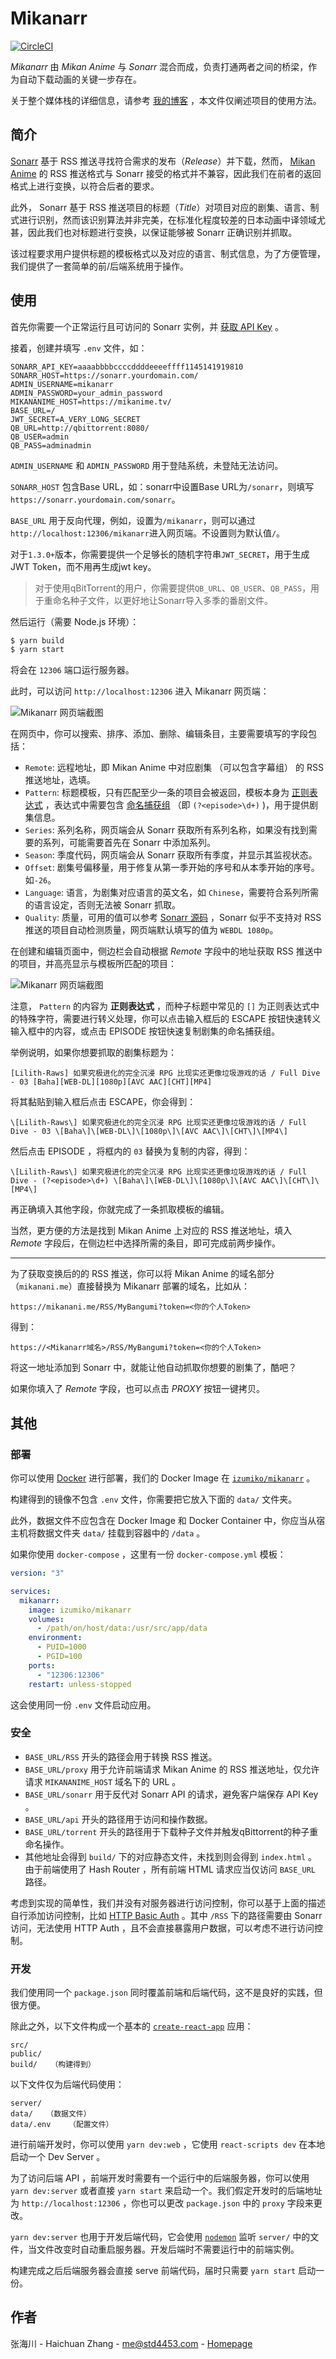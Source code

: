 # Mikanarr

[![CircleCI](https://circleci.com/gh/std4453/mikanarr/tree/master.svg?style=svg)](https://circleci.com/gh/std4453/mikanarr/tree/master)

*Mikanarr* 由 *Mikan Anime* 与 *Sonarr* 混合而成，负责打通两者之间的桥梁，作为自动下载动画的关键一步存在。

关于整个媒体栈的详细信息，请参考 [我的博客](https://blog.std4453.com:444/nas-from-zero-media-part/) ，本文件仅阐述项目的使用方法。

## 简介

[Sonarr](https://sonarr.tv/) 基于 RSS 推送寻找符合需求的发布（*Release*）并下载，然而， [Mikan Anime](https://mikanani.me/) 的 RSS 推送格式与 Sonarr 接受的格式并不兼容，因此我们在前者的返回格式上进行变换，以符合后者的要求。

此外， Sonarr 基于 RSS 推送项目的标题（*Title*）对项目对应的剧集、语言、制式进行识别，然而该识别算法并非完美，在标准化程度较差的日本动画中译领域尤甚，因此我们也对标题进行变换，以保证能够被 Sonarr 正确识别并抓取。

该过程要求用户提供标题的模板格式以及对应的语言、制式信息，为了方便管理，我们提供了一套简单的前/后端系统用于操作。

## 使用

首先你需要一个正常运行且可访问的 Sonarr 实例，并 [获取 API Key](https://github.com/Sonarr/Sonarr/wiki/API) 。

接着，创建并填写 `.env` 文件，如：

```env
SONARR_API_KEY=aaaabbbbccccddddeeeeffff1145141919810
SONARR_HOST=https://sonarr.yourdomain.com/
ADMIN_USERNAME=mikanarr
ADMIN_PASSWORD=your_admin_password
MIKANANIME_HOST=https://mikanime.tv/
BASE_URL=/
JWT_SECRET=A_VERY_LONG_SECRET
QB_URL=http://qbittorrent:8080/
QB_USER=admin
QB_PASS=adminadmin
```

`ADMIN_USERNAME` 和 `ADMIN_PASSWORD` 用于登陆系统，未登陆无法访问。

`SONARR_HOST` 包含Base URL，如：sonarr中设置Base URL为`/sonarr`，则填写`https://sonarr.yourdomain.com/sonarr`。

`BASE_URL` 用于反向代理，例如，设置为`/mikanarr`，则可以通过`http://localhost:12306/mikanarr`进入网页端。不设置则为默认值`/`。

对于`1.3.0+`版本，你需要提供一个足够长的随机字符串`JWT_SECRET`，用于生成JWT Token，而不用再生成jwt key。

> 对于使用qBitTorrent的用户，你需要提供`QB_URL`、`QB_USER`、`QB_PASS`，用于重命名种子文件，以更好地让Sonarr导入多季的番剧文件。

然后运行（需要 Node.js 环境）：

```bash
$ yarn build
$ yarn start
```

将会在 `12306` 端口运行服务器。

此时，可以访问 `http://localhost:12306` 进入 Mikanarr 网页端：

![Mikanarr 网页端截图](images/screenshot1.png)

在网页中，你可以搜索、排序、添加、删除、编辑条目，主要需要填写的字段包括：

- `Remote`: 远程地址，即 Mikan Anime 中对应剧集 （可以包含字幕组） 的 RSS 推送地址，选填。
- `Pattern`: 标题模板，只有匹配至少一条的项目会被返回，模板本身为 [正则表达式](https://en.wikipedia.org/wiki/Regular_expression) ，表达式中需要包含 [命名捕获组](https://developer.mozilla.org/en-US/docs/Web/JavaScript/Guide/Regular_Expressions/Groups_and_Ranges) （即 `(?<episode>\d+)` )，用于提供剧集信息。
- `Series`: 系列名称，网页端会从 Sonarr 获取所有系列名称，如果没有找到需要的系列，可能需要首先在 Sonarr 中添加系列。
- `Season`: 季度代码，网页端会从 Sonarr 获取所有季度，并显示其监视状态。
- `Offset`: 剧集号偏移量，用于修复从第一季开始的序号和从本季开始的序号。如`-26`。
- `Language`: 语言，为剧集对应语言的英文名，如 `Chinese`，需要符合系列所需的语言设定，否则无法被 Sonarr 抓取。
- `Quality`: 质量，可用的值可以参考 [Sonarr 源码](https://github.com/Sonarr/Sonarr/blob/develop/src/NzbDrone.Core/Parser/QualityParser.cs) ，Sonarr 似乎不支持对 RSS 推送的项目自动检测质量，网页端默认填写的值为 `WEBDL 1080p`。

在创建和编辑页面中，侧边栏会自动根据 *Remote* 字段中的地址获取 RSS 推送中的项目，并高亮显示与模板所匹配的项目：

![Mikanarr 网页端截图](images/screenshot2.png)

注意， `Pattern` 的内容为 **正则表达式** ，而种子标题中常见的 `[]` 为正则表达式中的特殊字符，需要进行转义处理，你可以点击输入框后的 ESCAPE 按钮快速转义输入框中的内容，或点击 EPISODE 按钮快速复制剧集的命名捕获组。

举例说明，如果你想要抓取的剧集标题为：

```
[Lilith-Raws] 如果究极进化的完全沉浸 RPG 比现实还更像垃圾游戏的话 / Full Dive - 03 [Baha][WEB-DL][1080p][AVC AAC][CHT][MP4]
```

将其黏贴到输入框后点击 ESCAPE，你会得到：

```
\[Lilith-Raws\] 如果究极进化的完全沉浸 RPG 比现实还更像垃圾游戏的话 / Full Dive - 03 \[Baha\]\[WEB-DL\]\[1080p\]\[AVC AAC\]\[CHT\]\[MP4\]
```

然后点击 EPISODE ，将框内的 `03` 替换为复制的内容，得到：

```
\[Lilith-Raws\] 如果究极进化的完全沉浸 RPG 比现实还更像垃圾游戏的话 / Full Dive - (?<episode>\d+) \[Baha\]\[WEB-DL\]\[1080p\]\[AVC AAC\]\[CHT\]\[MP4\]
```

再正确填入其他字段，你就完成了一条抓取模板的编辑。

当然，更方便的方法是找到 Mikan Anime 上对应的 RSS 推送地址，填入 *Remote* 字段后，在侧边栏中选择所需的条目，即可完成前两步操作。

---

为了获取变换后的的 RSS 推送，你可以将 Mikan Anime 的域名部分（`mikanani.me`）直接替换为 Mikanarr 部署的域名，比如从：

```
https://mikanani.me/RSS/MyBangumi?token=<你的个人Token>
```

得到：

```
https://<Mikanarr域名>/RSS/MyBangumi?token=<你的个人Token>
```

将这一地址添加到 Sonarr 中，就能让他自动抓取你想要的剧集了，酷吧？

如果你填入了 *Remote* 字段，也可以点击 *PROXY* 按钮一键拷贝。

## 其他

### 部署

你可以使用 [Docker](https://www.docker.com/) 进行部署，我们的 Docker Image 在 [`izumiko/mikanarr`](https://hub.docker.com/r/izumiko/mikanarr) 。

构建得到的镜像不包含 `.env` 文件，你需要把它放入下面的 `data/` 文件夹。

此外，数据文件不应包含在 Docker Image 和 Docker Container 中，你应当从宿主机将数据文件夹 `data/` 挂载到容器中的 `/data` 。

如果你使用 `docker-compose` ，这里有一份 `docker-compose.yml` 模板：

```yaml
version: "3"

services:
  mikanarr:
    image: izumiko/mikanarr
    volumes:
      - /path/on/host/data:/usr/src/app/data
    environment:
      - PUID=1000
      - PGID=100
    ports:
      - "12306:12306"
    restart: unless-stopped
```

这会使用同一份 `.env` 文件启动应用。

### 安全

- `BASE_URL/RSS` 开头的路径会用于转换 RSS 推送。
- `BASE_URL/proxy` 用于允许前端请求 Mikan Anime 的 RSS 推送地址，仅允许请求 `MIKANANIME_HOST` 域名下的 URL 。
- `BASE_URL/sonarr` 用于反代对 Sonarr API 的请求，避免客户端保存 API Key 。
- `BASE_URL/api` 开头的路径用于访问和操作数据。
- `BASE_URL/torrent` 开头的路径用于下载种子文件并触发qBittorrent的种子重命名操作。
- 其他地址会得到 `build/` 下的对应静态文件，未找到则会得到 `index.html` 。由于前端使用了 Hash Router ，所有前端 HTML 请求应当仅访问 `BASE_URL` 路径。

考虑到实现的简单性，我们并没有对服务器进行访问控制，你可以基于上面的描述自行添加访问控制，比如 [HTTP Basic Auth](https://developer.mozilla.org/en-US/docs/Web/HTTP/Authentication) 。其中 `/RSS` 下的路径需要由 Sonarr 访问，无法使用 HTTP Auth ，且不会直接暴露用户数据，可以考虑不进行访问控制。

### 开发

我们使用同一个 `package.json` 同时覆盖前端和后端代码，这不是良好的实践，但很方便。

除此之外，以下文件构成一个基本的 [`create-react-app`](https://create-react-app.dev/) 应用：

```
src/
public/
build/   （构建得到）
```

以下文件仅为后端代码使用：

```
server/  
data/   （数据文件）
data/.env    （配置文件）
```

进行前端开发时，你可以使用 `yarn dev:web` ，它使用 `react-scripts dev` 在本地启动一个 Dev Server 。

为了访问后端 API ，前端开发时需要有一个运行中的后端服务器，你可以使用 `yarn dev:server` 或者直接 `yarn start` 来启动一个。我们假定开发时的后端地址为 `http://localhost:12306` ，你也可以更改 `package.json` 中的 `proxy` 字段来更改。

`yarn dev:server` 也用于开发后端代码，它会使用 [`nodemon`](https://nodemon.io/) 监听 `server/` 中的文件，当文件改变时自动重启服务器。开发后端时不需要运行中的前端实例。

构建完成之后后端服务器会直接 serve 前端代码，届时只需要 `yarn start` 启动一份。

## 作者

张海川 - Haichuan Zhang - [me@std4453.com](mailto:me@std4453.com) - [Homepage](https://blog.std4453.com:444)
